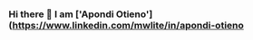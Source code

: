 ### Hi there 👋 I am ['Apondi Otieno'] (https://www.linkedin.com/mwlite/in/apondi-otieno

<!--
**Apondi-Otieno/Apondi-Otieno** is a ✨ _special_ ✨ repository because its `README.md` (this file) appears on your GitHub profile.

Here are some ideas to get you started:

- 🔭 I’m currently working on ...
- 🌱 I’m currently learning ...
- 👯 I’m looking to collaborate on ...
- 🤔 I’m looking for help with ...
- 💬 Ask me about ...
- 📫 How to reach me: ...
- 😄 Pronouns: ...
- ⚡ Fun fact: ...
-->
